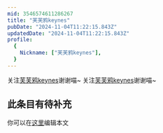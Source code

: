 ```yaml
---
mid: 3546574611286267
title: "芙芙鸦keynes"
pubDate: "2024-11-04T11:22:15.843Z"
updatedDate: "2024-11-04T11:22:15.843Z"
profile:
  {
    Nickname: ["芙芙鸦keynes"],
  }
---
```


关注[芙芙鸦keynes](https://space.bilibili.com/3546574611286267)谢谢喵~ 关注[芙芙鸦keynes](https://space.bilibili.com/3546574611286267)谢谢喵~

## 此条目有待补充
你可以在[这里](https://github.com/Yuhanawa/VTuber.ICU/edit/master/src/content/v/芙芙鸦keynes/index.md)编辑本文
